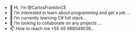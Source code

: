 - 👋 Hi, I’m @CarlosFranklinCE
- 👀 I’m interested in learn about programming and get a job ...
- 🌱 I’m currently learning C# full stack...
- 💞️ I’m looking to collaborate on any projects ...
- 📫 How to reach me +55 48 988049036...

<!---
CarlosFranklinCE/CarlosFranklinCE is a ✨ special ✨ repository because its `README.md` (this file) appears on your GitHub profile.
You can click the Preview link to take a look at your changes.
--->
